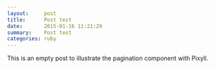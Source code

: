 ```yaml
---
layout:     post
title:      Post test
date:       2015-01-16 11:21:29
summary:    Post test
categories: ruby
---
```


This is an empty post to illustrate the pagination component with Pixyll.
